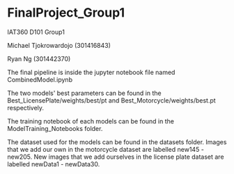 # FinalProject_Group1
IAT360 D101 Group1

Michael Tjokrowardojo (301416843)

Ryan Ng (301442370)

The final pipeline is inside the jupyter notebook file named CombinedModel.ipynb

The two models' best parameters can be found in the Best_LicensePlate/weights/best/pt and Best_Motorcycle/weights/best.pt respectively.

The training notebook of each models can be found in the ModelTraining_Notebooks folder.

The dataset used for the models can be found in the datasets folder. Images that we add our own in the motorcycle dataset are labelled new145 - new205. New images that we add ourselves in the license plate dataset are labelled newData1 - newData30.

